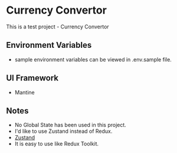 # Currency Convertor
This is a test project - Currency Convertor

## Environment Variables
- sample environment variables can be viewed in .env.sample file.

## UI Framework
- Mantine

## Notes
- No Global State has been used in this project.
- I'd like to use Zustand instead of Redux.
- [Zustand](https://docs.pmnd.rs/zustand/getting-started/introduction)
- It is easy to use like Redux Toolkit.
